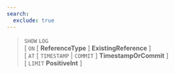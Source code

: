 ```yaml
---
search:
  exclude: true
---
```

<!--start-->

> `SHOW` `LOG` <br>
      \[ `ON` \[ **ReferenceType** \] **ExistingReference** \] <br>
      \[ `AT` \[ `TIMESTAMP` | `COMMIT` \] **TimestampOrCommit** \] <br>
      \[ `LIMIT` **PositiveInt** \]